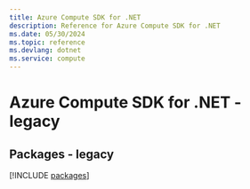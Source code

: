 ```yaml
---
title: Azure Compute SDK for .NET
description: Reference for Azure Compute SDK for .NET
ms.date: 05/30/2024
ms.topic: reference
ms.devlang: dotnet
ms.service: compute
---
```

# Azure Compute SDK for .NET - legacy
## Packages - legacy
[!INCLUDE [packages](compute-index.md)]